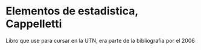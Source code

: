 # Elementos de estadistica, Cappelletti

Libro que use para cursar en la UTN, era parte de la bibliografia por el 2006